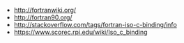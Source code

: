 * http://fortranwiki.org/
* http://fortran90.org/
* http://stackoverflow.com/tags/fortran-iso-c-binding/info
* https://www.scorec.rpi.edu/wiki/Iso_c_binding

